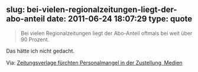 slug: bei-vielen-regionalzeitungen-liegt-der-abo-anteil
date: 2011-06-24 18:07:29
type: quote
---

> Bei vielen Regionalzeitungen liegt der Abo-Anteil oftmals bei weit über 90 Prozent.

Das hätte ich nicht gedacht.

 Via: [Zeitungsverlage fürchten Personalmangel in der Zustellung  Medien](http://www.dnv-online.net/medien/detail.php?nr=47907&rubric=Medien&)
